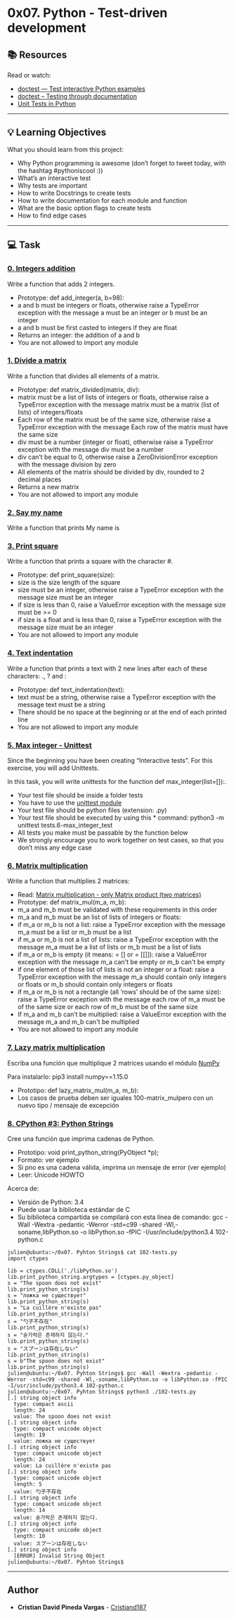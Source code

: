 # 0x07. Python - Test-driven development

## :books: Resources
Read or watch:
* [doctest — Test interactive Python examples](https://intranet.hbtn.io/rltoken/alaT1C9CeCbkRKh-yjMRww)
* [doctest – Testing through documentation](https://intranet.hbtn.io/rltoken/cpEYbv_Z55QrSVRiuG5tUw)
* [Unit Tests in Python](https://intranet.hbtn.io/rltoken/CELicn3K8hODQsWZak_h0g)

---
## :bulb: Learning Objectives
What you should learn from this project:

* Why Python programming is awesome (don’t forget to tweet today, with the hashtag #pythoniscool :))
* What’s an interactive test
* Why tests are important
* How to write Docstrings to create tests
* How to write documentation for each module and function
* What are the basic option flags to create tests
* How to find edge cases

---
## :computer: Task

### [0. Integers addition](./0-add_integer.py)
Write a function that adds 2 integers.
 * Prototype: def add_integer(a, b=98):
 * a and b must be integers or floats, otherwise raise a TypeError exception with the message a must be an integer or b must be an integer
 * a and b must be first casted to integers if they are float
 * Returns an integer: the addition of a and b
 * You are not allowed to import any module


### [1. Divide a matrix](./2-matrix_divided.py)
Write a function that divides all elements of a matrix.
 * Prototype: def matrix_divided(matrix, div):
 * matrix must be a list of lists of integers or floats, otherwise raise a TypeError exception with the message matrix must be a matrix (list of lists) of integers/floats
 * Each row of the matrix must be of the same size, otherwise raise a TypeError exception with the message Each row of the matrix must have the same size
 * div must be a number (integer or float), otherwise raise a TypeError exception with the message div must be a number
 * div can’t be equal to 0, otherwise raise a ZeroDivisionError exception with the message division by zero
 * All elements of the matrix should be divided by div, rounded to 2 decimal places 
 * Returns a new matrix
 * You are not allowed to import any module


### [2. Say my name](./3-say_my_name.py)
Write a function that prints My name is <first name> <last name>


### [3. Print square](./4-print_square.py)
Write a function that prints a square with the character #.
 * Prototype: def print_square(size):
 * size is the size length of the square
 * size must be an integer, otherwise raise a TypeError exception with the message size must be an integer
 * if size is less than 0, raise a ValueError exception with the message size must be >= 0
 * if size is a float and is less than 0, raise a TypeError exception with the message size must be an integer
 * You are not allowed to import any module


### [4. Text indentation](./5-text_indentation.py)
Write a function that prints a text with 2 new lines after each of these characters: ., ? and :

* Prototype: def text_indentation(text):
* text must be a string, otherwise raise a TypeError exception with the message text must be a string
* There should be no space at the beginning or at the end of each printed line
* You are not allowed to import any module


### [5. Max integer - Unittest](./tests/6-max_integer_test.py)
Since the beginning you have been creating “Interactive tests”. For this exercise, you will add Unittests.

In this task, you will write unittests for the function def max_integer(list=[]):.

* Your test file should be inside a folder tests
* You have to use the [unittest module](https://docs.python.org/3.4/library/unittest.html#module-unittest)
* Your test file should be python files (extension: .py)
* Your test file should be executed by using this * command: python3 -m unittest tests.6-max_integer_test
* All tests you make must be passable by the function below
* We strongly encourage you to work together on test cases, so that you don’t miss any edge case


### [6. Matrix multiplication](./100-matrix_mul.py)
Write a function that multiplies 2 matrices:
 * Read: [Matrix multiplication - only Matrix product (two matrices)](https://en.wikipedia.org/wiki/Matrix_multiplication)
 * Prototype: def matrix_mul(m_a, m_b):
 * m_a and m_b must be validated with these requirements in this order
 * m_a and m_b must be an list of lists of integers or floats:
 * if m_a or m_b is not a list: raise a TypeError exception with the message m_a must be a list or m_b must be a list
 * if m_a or m_b is not a list of lists: raise a TypeError exception with the message m_a must be a list of lists or m_b must be a list of lists
 * if m_a or m_b is empty (it means: = [] or = [[]]): raise a ValueError exception with the message m_a can't be empty or m_b can't be empty
 * if one element of those list of lists is not an integer or a float: raise a TypeError exception with the message m_a should contain only integers or floats or m_b should contain only integers or floats
 * if m_a or m_b is not a rectangle (all ‘rows’ should be of the same size): raise a TypeError exception with the message each row of m_a must be of the same size or each row of m_b must be of the same size
 * If m_a and m_b can’t be multiplied: raise a ValueError exception with the message m_a and m_b can't be multiplied
 * You are not allowed to import any module


### [7. Lazy matrix multiplication](./101-lazy_matrix_mul.py)
Escriba una función que multiplique 2 matrices usando el módulo [NumPy](https://numpy.org/)

Para instalarlo: pip3 install numpy==1.15.0

* Prototipo: def lazy_matrix_mul(m_a, m_b):
* Los casos de prueba deben ser iguales 100-matrix_mulpero con un nuevo tipo / mensaje de excepción

### [8. CPython #3: Python Strings](./102-python.c)

Cree una función que imprima cadenas de Python.

* Prototipo: void print_python_string(PyObject *p);
* Formato: ver ejemplo
* Si pno es una cadena válida, imprima un mensaje de error (ver ejemplo)
* Leer: Unicode HOWTO
 
Acerca de:

* Versión de Python: 3.4
* Puede usar la biblioteca estándar de C
* Su biblioteca compartida se compilará con esta línea de comando: gcc -Wall -Wextra -pedantic -Werror -std=c99 -shared -Wl,-soname,libPython.so -o libPython.so -fPIC -I/usr/include/python3.4 102-python.c

```
julien@ubuntu:~/0x07. Pyhton Strings$ cat 102-tests.py
import ctypes

lib = ctypes.CDLL('./libPython.so')
lib.print_python_string.argtypes = [ctypes.py_object]
s = "The spoon does not exist"
lib.print_python_string(s)
s = "ложка не существует"
lib.print_python_string(s)
s = "La cuillère n'existe pas"
lib.print_python_string(s)
s = "勺子不存在"
lib.print_python_string(s)
s = "숟가락은 존재하지 않는다."
lib.print_python_string(s)
s = "スプーンは存在しない"
lib.print_python_string(s)
s = b"The spoon does not exist"
lib.print_python_string(s)
julien@ubuntu:~/0x07. Pyhton Strings$ gcc -Wall -Wextra -pedantic -Werror -std=c99 -shared -Wl,-soname,libPython.so -o libPython.so -fPIC -I/usr/include/python3.4 102-python.c
julien@ubuntu:~/0x07. Pyhton Strings$ python3 ./102-tests.py
[.] string object info
  type: compact ascii
  length: 24
  value: The spoon does not exist
[.] string object info
  type: compact unicode object
  length: 19
  value: ложка не существует
[.] string object info
  type: compact unicode object
  length: 24
  value: La cuillère n'existe pas
[.] string object info
  type: compact unicode object
  length: 5
  value: 勺子不存在
[.] string object info
  type: compact unicode object
  length: 14
  value: 숟가락은 존재하지 않는다.
[.] string object info
  type: compact unicode object
  length: 10
  value: スプーンは存在しない
[.] string object info
  [ERROR] Invalid String Object
julien@ubuntu:~/0x07. Pyhton Strings$
```

---

## Author
* **Cristian David Pineda Vargas** - [Cristiand187](https://github.com/Cristiand187)